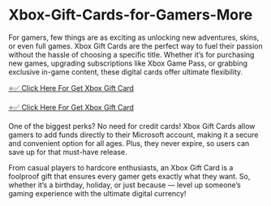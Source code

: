 # Xbox-Gift-Cards-for-Gamers-More

For gamers, few things are as exciting as unlocking new adventures, skins, or even full games. Xbox Gift Cards are the perfect way to fuel their passion without the hassle of choosing a specific title. Whether it’s for purchasing new games, upgrading subscriptions like Xbox Game Pass, or grabbing exclusive in-game content, these digital cards offer ultimate flexibility.

[⭐✅ Click Here For Get Xbox Gift Card](https://mkrj.xyz/xbox2024/)

[⭐✅ Click Here For Get Xbox Gift Card](https://mkrj.xyz/xbox2024/)

One of the biggest perks? No need for credit cards! Xbox Gift Cards allow gamers to add funds directly to their Microsoft account, making it a secure and convenient option for all ages. Plus, they never expire, so users can save up for that must-have release.

From casual players to hardcore enthusiasts, an Xbox Gift Card is a foolproof gift that ensures every gamer gets exactly what they want. So, whether it’s a birthday, holiday, or just because — level up someone’s gaming experience with the ultimate digital currency!
